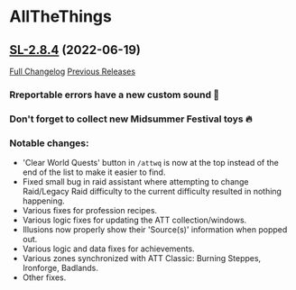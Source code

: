 # AllTheThings

## [SL-2.8.4](https://github.com/DFortun81/AllTheThings/tree/SL-2.8.4) (2022-06-19)
[Full Changelog](https://github.com/DFortun81/AllTheThings/compare/SL-2.8.3...SL-2.8.4) [Previous Releases](https://github.com/DFortun81/AllTheThings/releases)


### Rreportable errors have a new custom sound 🔔

### Don't forget to collect new Midsummer Festival toys 🔥

### Notable changes:

- 'Clear World Quests' button in `/attwq` is now at the top instead of the end of the list to make it easier to find.
- Fixed small bug in raid assistant where attempting to change Raid/Legacy Raid difficulty to the current difficulty resulted in nothing happening.
- Various fixes for profession recipes.
- Various logic fixes for updating the ATT collection/windows.
- Illusions now properly show their 'Source(s)' information when popped out.
- Various logic and data fixes for achievements.
- Various zones synchronized with ATT Classic: Burning Steppes, Ironforge, Badlands.
- Other fixes.
